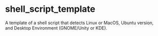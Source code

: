 # shell_script_template
A template of a shell script that detects Linux or MacOS, Ubuntu version, and Desktop Environment (GNOME/Unity or KDE).
